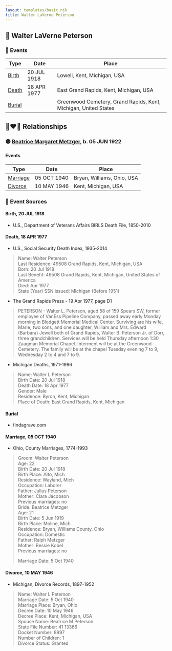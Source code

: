 ```yaml
---
layout: templates/basic.njk
title: Walter LaVerne Peterson
---
```

## 🔵 Walter LaVerne Peterson

### 📆 Events

Type | Date | Place
------ | ------ | ------
[Birth](#event-58c2c1b3-457f-4bd3-aeb8-214e4f61f811) | 20 JUL 1918 | Lowell, Kent, Michigan, USA
[Death](#event-73441d52-3075-42ff-99f4-391384c29790) | 18 APR 1977 | East Grand Rapids, Kent, Michigan, USA
[Burial](#event-96a9d425-66f4-4b4f-8236-08b4a59dbfde) |  | Greenwood Cemetery, Grand Rapids, Kent, Michigan, United States

## 👩‍❤️‍👨 Relationships

### 🟣 [Beatrice Margaret Metzger](/people/7/79763948), b. 05 JUN 1922

#### Events

Type | Date | Place
------ | ------ | ------
[Marriage](#event-3eb5a835-5bc6-48fb-8288-8bd28d116fd7) | 05 OCT 1940 | Bryan, Williams, Ohio, USA
[Divorce](#event-f0b7cdb6-46eb-4b0c-884d-02645e82f406) | 10 MAY 1946 | Kent, Michigan, USA
### 📰 Event Sources

#### <a id="event-58c2c1b3-457f-4bd3-aeb8-214e4f61f811"></a> Birth, 20 JUL 1918
* U.S., Department of Veterans Affairs BIRLS Death File, 1850-2010

#### <a id="event-73441d52-3075-42ff-99f4-391384c29790"></a> Death, 18 APR 1977
* U.S., Social Security Death Index, 1935-2014
>   
  > Name: Walter Peterson  
  > Last Residence: 49508  Grand Rapids, Kent, Michigan, USA  
  > Born: 20 Jul 1918  
  > Last Benefit: 49508  Grand Rapids, Kent, Michigan, United States of America  
  > Died: Apr 1977  
  > State (Year) SSN issued: Michigan (Before 1951)
* The Grand Rapids Press  - 19 Apr 1977, page D1
>   
  > PETERSON - Walter L. Peterson, aged 58 of 159 Spears SW, former employee of VanEss Pipeline Company, passed away early Monday morning in Blodgett Memorial Medical Center. Surviving are his wife, Marie; two sons, and one daughter, William and Mrs. Edward (Barbara) Jewell both of Grand Rapids, Walter B. Peterson Jr. of Dorr, three grandchildren. Services will be held Thursday afternoon 1:30 Zaagman Memorial Chapel. Interment will be at the Greenwood Cemetery. The family will be at the chapel Tuesday evening 7 to 9, Wednesday 2 to 4 and 7 to 9.
* Michigan Deaths, 1971-1996
>   
  > Name: Walter L Peterson  
  > Birth Date: 20 Jul 1918  
  > Death Date: 18 Apr 1977  
  > Gender: Male  
  > Residence: Byron, Kent, Michigan  
  > Place of Death: East Grand Rapids, Kent, Michigan

#### <a id="event-96a9d425-66f4-4b4f-8236-08b4a59dbfde"></a> Burial
* findagrave.com
#### <a id="event-3eb5a835-5bc6-48fb-8288-8bd28d116fd7"></a> Marriage, 05 OCT 1940
* Ohio, County Marriages, 1774-1993
>   
  > Groom: Walter Peterson  
  > Age: 22  
  > Birth Date: 20 Jul 1918  
  > Birth Place: Alto, Mich  
  > Residence: Wayland, Mich  
  > Occupation: Laborer  
  > Father: Julius Peterson  
  > Mother: Clara Jacobson  
  > Previous marriages: no  
  > Bride: Beatrice Metzger  
  > Age: 21  
  > Birth Date: 5 Jun 1919  
  > Birth Place: Moline, Mich  
  > Residence: Bryan, Williams County, Ohio  
  > Occupation: Domestic  
  > Father: Ralph Metzger  
  > Mother: Bessie Kobel  
  > Previous marriages: no  
  >   
  > Marriage Date: 5 Oct 1940

#### <a id="event-f0b7cdb6-46eb-4b0c-884d-02645e82f406"></a> Divorce, 10 MAY 1946
* Michigan, Divorce Records, 1897-1952
>   
  > Name: Walter L Peterson  
  > Marriage Date: 5 Oct 1940  
  > Marriage Place: Bryan, Ohio  
  > Decree Date: 10 May 1946  
  > Decree Place: Kent, Michigan, USA  
  > Spouse Name: Beatrice M Peterson  
  > State File Number: 41 13366  
  > Docket Number: 8997  
  > Number of Children: 1  
  > Divorce Status: Granted
